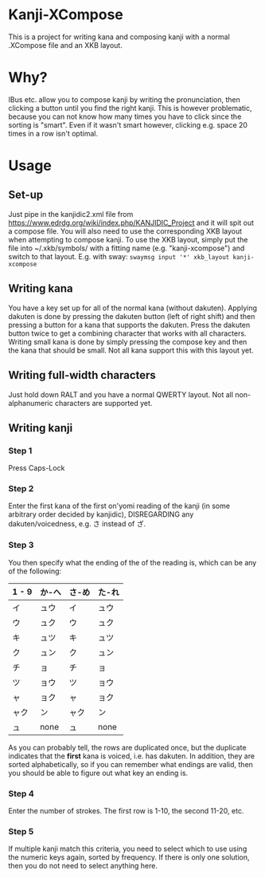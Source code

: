 # Kanji-XCompose

This is a project for writing kana and composing kanji with a normal .XCompose file and an XKB layout.

# Why?

IBus etc. allow you to compose kanji by writing the pronunciation, then clicking
a button until you find the right kanji. This is however problematic, because you
can not know how many times you have to click since the sorting is "smart".
Even if it wasn't smart however, clicking e.g. space 20 times in a row isn't optimal.

# Usage

## Set-up

Just pipe in the kanjidic2.xml file from https://www.edrdg.org/wiki/index.php/KANJIDIC_Project
and it will spit out a compose file. You will also need to use the corresponding
XKB layout when attempting to compose kanji. To use the XKB layout,
simply put the file into ~/.xkb/symbols/ with a fitting name
(e.g. "kanji-xcompose") and switch to that layout.
E.g. with sway: `swaymsg input '*' xkb_layout kanji-xcompose`

## Writing kana

You have a key set up for all of the normal kana (without dakuten).
Applying dakuten is done by pressing the dakuten button (left of right shift)
and then pressing a button for a kana that supports the dakuten. Press the
dakuten button twice to get a combining character that works with all characters.
Writing small kana is done by simply pressing the compose key
and then the kana that should be small. Not all kana support this
with this layout yet.

## Writing full-width characters

Just hold down RALT and you have a normal QWERTY layout.
Not all non-alphanumeric characters are supported yet.

## Writing kanji

### Step 1

Press Caps-Lock

### Step 2

Enter the first kana of the first on'yomi reading of the kanji (in
some arbitrary order decided by kanjidic), DISREGARDING any
dakuten/voicedness, e.g. さ instead of ざ.

### Step 3

You then specify what the ending of the of the reading is,
which can be any of the following:

|1 - 9|か-へ|さ-め|た-れ|
|-----|-----|-----|-----|
|イ   |ュウ |イ   |ュウ |
|ウ   |ュク |ウ   |ュク |
|キ   |ュツ |キ   |ュツ |
|ク   |ュン |ク   |ュン |
|チ   |ョ   |チ   |ョ   |
|ツ   |ョウ |ツ   |ョウ |
|ャ   |ョク |ャ   |ョク |
|ャク |ン   |ャク |ン   |
|ュ   |none |ュ   |none |

As you can probably tell, the rows are duplicated once,
but the duplicate indicates that the **first** kana is
voiced, i.e. has dakuten.
In addition, they are sorted alphabetically, so if you
can remember what endings are valid, then you should
be able to figure out what key an ending is.

### Step 4

Enter the number of strokes.
The first row is 1-10, the second 11-20, etc.

### Step 5

If multiple kanji match this criteria, you need to select which
to use using the numeric keys again, sorted by frequency.
If there is only one solution, then you do not need to select
anything here.
